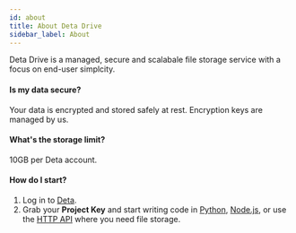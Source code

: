 ```yaml
---
id: about
title: About Deta Drive
sidebar_label: About
---
```


Deta Drive is a managed, secure and scalabale file storage service with a focus on end-user simplcity.

#### Is my data secure? 

Your data is encrypted and stored safely at rest. Encryption keys are managed by us. 


#### What's the storage limit?

10GB per Deta account.

#### How do I start? 

1. Log in to [Deta](https://web.deta.sh).
2. Grab your **Project Key** and start writing code in [Python](sdk.md), [Node.js](sdk.md), or use the [HTTP API](HTTP.md) where you need file storage.
